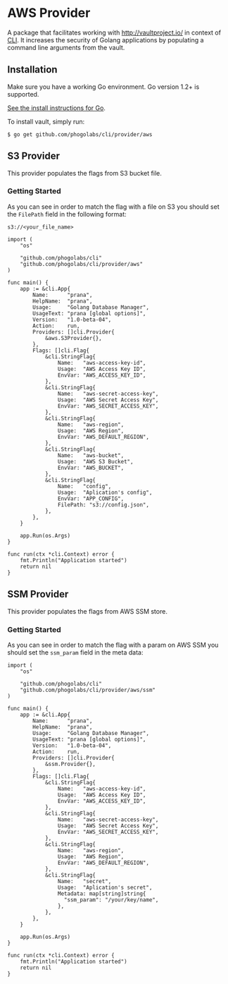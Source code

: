 # AWS Provider

A package that facilitates working with http://vaultproject.io/ in context of
[CLI](https://github.com/phogolabs/cli). It increases the security of Golang
applications by populating a command line arguments from the vault.

## Installation

Make sure you have a working Go environment. Go version 1.2+ is supported.

[See the install instructions for Go](http://golang.org/doc/install.html).

To install vault, simply run:

```
$ go get github.com/phogolabs/cli/provider/aws
```

## S3 Provider

This provider populates the flags from S3 bucket file.

### Getting Started

As you can see in order to match the flag with a file on S3 you should set
the `FilePath` field in the following format:

```
s3://<your_file_name>
```

```
import (
	"os"

	"github.com/phogolabs/cli"
	"github.com/phogolabs/cli/provider/aws"
)

func main() {
	app := &cli.App{
		Name:      "prana",
		HelpName:  "prana",
		Usage:     "Golang Database Manager",
		UsageText: "prana [global options]",
		Version:   "1.0-beta-04",
		Action:    run,
		Providers: []cli.Provider{
			&aws.S3Provider{},
		},
		Flags: []cli.Flag{
			&cli.StringFlag{
				Name:   "aws-access-key-id",
				Usage:  "AWS Access Key ID",
				EnvVar: "AWS_ACCESS_KEY_ID",
			},
			&cli.StringFlag{
				Name:   "aws-secret-access-key",
				Usage:  "AWS Secret Access Key",
				EnvVar: "AWS_SECRET_ACCESS_KEY",
			},
			&cli.StringFlag{
				Name:   "aws-region",
				Usage:  "AWS Region",
				EnvVar: "AWS_DEFAULT_REGION",
			},
			&cli.StringFlag{
				Name:   "aws-bucket",
				Usage:  "AWS S3 Bucket",
				EnvVar: "AWS_BUCKET",
			},
			&cli.StringFlag{
				Name:   "config",
				Usage:  "Aplication's config",
				EnvVar: "APP_CONFIG",
				FilePath: "s3://config.json",
			},
		},
	}

	app.Run(os.Args)
}

func run(ctx *cli.Context) error {
	fmt.Println("Application started")
	return nil
}
```

## SSM Provider

This provider populates the flags from AWS SSM store.

### Getting Started

As you can see in order to match the flag with a param on AWS SSM you should set
the `ssm_param` field in the meta data:


```
import (
	"os"

	"github.com/phogolabs/cli"
	"github.com/phogolabs/cli/provider/aws/ssm"
)

func main() {
	app := &cli.App{
		Name:      "prana",
		HelpName:  "prana",
		Usage:     "Golang Database Manager",
		UsageText: "prana [global options]",
		Version:   "1.0-beta-04",
		Action:    run,
		Providers: []cli.Provider{
			&ssm.Provider{},
		},
		Flags: []cli.Flag{
			&cli.StringFlag{
				Name:   "aws-access-key-id",
				Usage:  "AWS Access Key ID",
				EnvVar: "AWS_ACCESS_KEY_ID",
			},
			&cli.StringFlag{
				Name:   "aws-secret-access-key",
				Usage:  "AWS Secret Access Key",
				EnvVar: "AWS_SECRET_ACCESS_KEY",
			},
			&cli.StringFlag{
				Name:   "aws-region",
				Usage:  "AWS Region",
				EnvVar: "AWS_DEFAULT_REGION",
			},
			&cli.StringFlag{
				Name:   "secret",
				Usage:  "Aplication's secret",
				Metadata: map[string]string{
				  "ssm_param": "/your/key/name",
				},
			},
		},
	}

	app.Run(os.Args)
}

func run(ctx *cli.Context) error {
	fmt.Println("Application started")
	return nil
}
```

